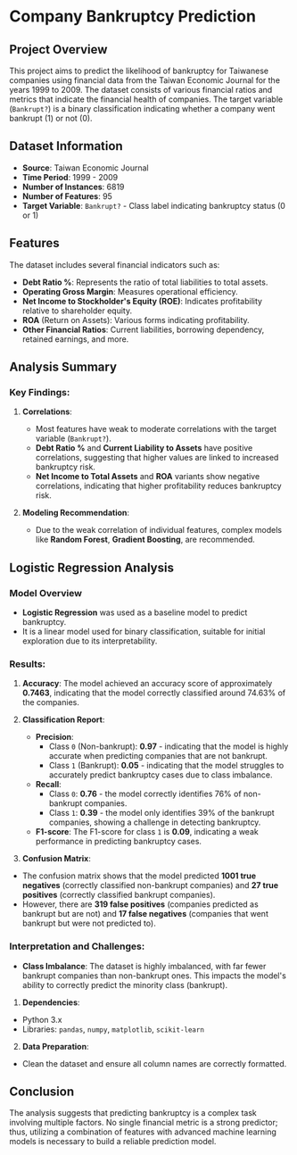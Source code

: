 #  Company Bankruptcy Prediction

## Project Overview

This project aims to predict the likelihood of bankruptcy for Taiwanese companies using financial data from the Taiwan Economic Journal for the years 1999 to 2009. The dataset consists of various financial ratios and metrics that indicate the financial health of companies. The target variable (`Bankrupt?`) is a binary classification indicating whether a company went bankrupt (1) or not (0).

## Dataset Information

- **Source**: Taiwan Economic Journal
- **Time Period**: 1999 - 2009
- **Number of Instances**: 6819
- **Number of Features**: 95
- **Target Variable**: `Bankrupt?` - Class label indicating bankruptcy status (0 or 1)

## Features

The dataset includes several financial indicators such as:
- **Debt Ratio %**: Represents the ratio of total liabilities to total assets.
- **Operating Gross Margin**: Measures operational efficiency.
- **Net Income to Stockholder's Equity (ROE)**: Indicates profitability relative to shareholder equity.
- **ROA** (Return on Assets): Various forms indicating profitability.
- **Other Financial Ratios**: Current liabilities, borrowing dependency, retained earnings, and more.

## Analysis Summary

### Key Findings:
1. **Correlations**:
    - Most features have weak to moderate correlations with the target variable (`Bankrupt?`).
    - **Debt Ratio %** and **Current Liability to Assets** have positive correlations, suggesting that higher values are linked to increased bankruptcy risk.
    - **Net Income to Total Assets** and **ROA** variants show negative correlations, indicating that higher profitability reduces bankruptcy risk.

2. **Modeling Recommendation**:
    - Due to the weak correlation of individual features, complex models like **Random Forest**, **Gradient Boosting**, are recommended. 

## Logistic Regression Analysis

### Model Overview
- **Logistic Regression** was used as a baseline model to predict bankruptcy.
- It is a linear model used for binary classification, suitable for initial exploration due to its interpretability.

### Results:
1. **Accuracy**: The model achieved an accuracy score of approximately **0.7463**, indicating that the model correctly classified around 74.63% of the companies.
  
2. **Classification Report**:
   - **Precision**: 
     - Class `0` (Non-bankrupt): **0.97** - indicating that the model is highly accurate when predicting companies that are not bankrupt.
     - Class `1` (Bankrupt): **0.05** - indicating that the model struggles to accurately predict bankruptcy cases due to class imbalance.
   - **Recall**: 
     - Class `0`: **0.76** - the model correctly identifies 76% of non-bankrupt companies.
     - Class `1`: **0.39** - the model only identifies 39% of the bankrupt companies, showing a challenge in detecting bankruptcy.
   - **F1-score**: The F1-score for class `1` is **0.09**, indicating a weak performance in predicting bankruptcy cases.

3. **Confusion Matrix**:
- The confusion matrix shows that the model predicted **1001 true negatives** (correctly classified non-bankrupt companies) and **27 true positives** (correctly classified bankrupt companies).
- However, there are **319 false positives** (companies predicted as bankrupt but are not) and **17 false negatives** (companies that went bankrupt but were not predicted to).

### Interpretation and Challenges:
- **Class Imbalance**: The dataset is highly imbalanced, with far fewer bankrupt companies than non-bankrupt ones. This impacts the model's ability to correctly predict the minority class (bankrupt).

1. **Dependencies**: 
- Python 3.x
- Libraries: `pandas`, `numpy`, `matplotlib`, `scikit-learn`
2. **Data Preparation**:
- Clean the dataset and ensure all column names are correctly formatted.

## Conclusion

The analysis suggests that predicting bankruptcy is a complex task involving multiple factors. No single financial metric is a strong predictor; thus, utilizing a combination of features with advanced machine learning models is necessary to build a reliable prediction model.
